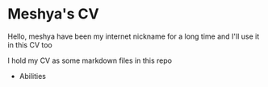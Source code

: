 # Meshya's  CV

Hello, meshya have been my internet nickname for a long time and I'll use it in this CV too

I hold my CV as some markdown files in this repo

- Abilities